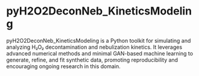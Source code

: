 # pyH2O2DeconNeb_KineticsModeling
pyH2O2DeconNeb_KineticsModeling is a Python toolkit for simulating and analyzing H₂O₂ decontamination and nebulization kinetics. It leverages advanced numerical methods and minimal GAN-based machine learning to generate, refine, and fit synthetic data, promoting reproducibility and encouraging ongoing research in this domain.

